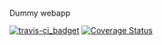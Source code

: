 Dummy webapp

[![travis-ci_badget](https://travis-ci.org/DO-HW/dummy-go-webapp.svg)](https://travis-ci.org/DO-HW/dummy-go-webapp)
[![Coverage Status](https://coveralls.io/repos/DO-HW/dummy-go-webapp/badge.svg?branch=master&service=github)](https://coveralls.io/github/DO-HW/dummy-go-webapp?branch=master)
